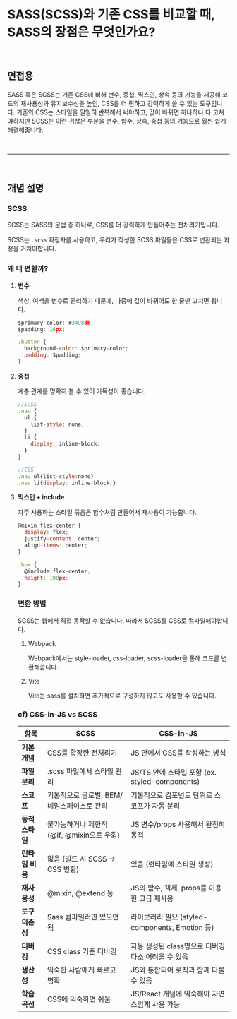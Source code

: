 # SASS(SCSS)와 기존 CSS를 비교할 때, SASS의 장점은 무엇인가요?

<br/>

## 면접용

SASS 혹은 SCSS는 기존 CSS에 비해 변수, 중첩, 믹스인, 상속 등의 기능을 재공해 코드의 재사용성과 유지보수성을 높인, CSS를 더 편하고 강력하게 쓸 수 있는 도구입니다. 기존의 CSS는 스타일을 일일히 반복해서 써야하고, 값이 바뀌면 하나하나 다 고쳐야하지만 SCSS는 이런 귀찮은 부분을 변수, 함수, 상속, 중첩 등의 기능으로 훨씬 쉽게 해결해줍니다.

<br/>
<hr/>
<br/>

## 개념 설명

### SCSS

SCSS는 SASS의 문법 중 하나로, CSS를 더 강력하게 만들어주는 전처리기입니다.

SCSS는 `.scss` 확장자를 사용하고, 우리가 작성한 SCSS 파일들은 CSS로 변환되는 과정을 거쳐야합니다.

### 왜 더 편할까?

1. **변수**

   색상, 여백을 변수로 관리하기 때문에, 나중에 값이 바뀌어도 한 줄만 고치면 됩니다.

   ```jsx
   $primary-color: #3498db;
   $padding: 16px;

   .button {
     background-color: $primary-color;
     padding: $padding;
   }
   ```

1. **중첩**

   계층 관계를 명확히 볼 수 있어 가독성이 좋습니다.

   ```jsx
   //SCSS
   .nav {
     ul {
       list-style: none;
     }
     li {
       display: inline-block;
     }
   }

   //CSS
   .nav ul{list-style:none}
   .nav li{display: inline-block;}
   ```

1. **믹스인 + include**

   자주 사용하는 스타일 묶음은 함수처럼 만들어서 재사용이 가능합니다.

   ```jsx
   @mixin flex-center {
     display: flex;
     justify-content: center;
     align-items: center;
   }

   .box {
     @include flex-center;
     height: 100px;
   }
   ```

   ### 변환 방법

   SCSS는 웹에서 직접 동작할 수 없습니다. 따라서 SCSS를 CSS로 컴파일해야합니다.

   1. Webpack

      Webpack에서는 style-loader, css-loader, scss-loader을 통해 코드를 변환해줍니다.

   2. Vite

      Vite는 sass를 설치하면 추가적으로 구성하지 않고도 사용할 수 있습니다.

   ### cf) CSS-in-JS vs SCSS

   | **항목**        | **SCSS**                                   | **CSS-in-JS**                                      |
   | --------------- | ------------------------------------------ | -------------------------------------------------- |
   | **기본 개념**   | CSS를 확장한 전처리기                      | JS 안에서 CSS를 작성하는 방식                      |
   | **파일 분리**   | .scss 파일에서 스타일 관리                 | JS/TS 안에 스타일 포함 (ex. styled-components)     |
   | **스코프**      | 기본적으로 글로벌, BEM/네임스페이스로 관리 | 기본적으로 컴포넌트 단위로 스코프가 자동 분리      |
   | **동적 스타일** | 불가능하거나 제한적 (@if, @mixin으로 우회) | JS 변수/props 사용해서 완전히 동적                 |
   | **런타임 비용** | 없음 (빌드 시 SCSS → CSS 변환)             | 있음 (런타임에 스타일 생성)                        |
   | **재사용성**    | @mixin, @extend 등                         | JS의 함수, 객체, props를 이용한 고급 재사용        |
   | **도구 의존성** | Sass 컴파일러만 있으면 됨                  | 라이브러리 필요 (styled-components, Emotion 등)    |
   | **디버깅**      | CSS class 기준 디버깅                      | 자동 생성된 class명으로 디버깅 다소 어려울 수 있음 |
   | **생산성**      | 익숙한 사람에게 빠르고 명확                | JS와 통합되어 로직과 함께 다룰 수 있음             |
   | **학습 곡선**   | CSS에 익숙하면 쉬움                        | JS/React 개념에 익숙해야 자연스럽게 사용 가능      |
